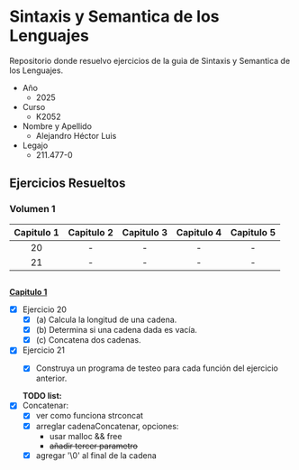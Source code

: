 # Sintaxis y Semantica de los Lenguajes
Repositorio donde resuelvo ejercicios de la guia de Sintaxis y Semantica de los Lenguajes.

- Año
  - 2025
- Curso
  - K2052
- Nombre y Apellido
  - Alejandro Héctor Luis
- Legajo
  - 211.477-0

## Ejercicios Resueltos
### Volumen 1

| Capitulo 1 | Capitulo 2 | Capitulo 3 | Capitulo 4 | Capitulo 5 |
| :--------: | :--------: | :--------: | :--------: | :--------: |
|     20     |     -      |     -      |     -      |     -      |
|     21     |     -      |     -      |     -      |     -      |

### 
##
**[Capitulo 1](capitulo-1.c)**
+ [x] Ejercicio 20
    + [x] (a) Calcula la longitud de una cadena.
    + [x] (b) Determina si una cadena dada es vacía.
    + [x] (c) Concatena dos cadenas.

+ [x] Ejercicio 21
    + [x] Construya un programa de testeo para cada función del ejercicio anterior.

  
  **TODO list:**
+ [x] Concatenar:
    + [x] ver como funciona strconcat
    + [x] arreglar cadenaConcatenar, opciones:
        + usar malloc && free
        + ~~añadir tercer parametro~~
    + [x] agregar '\0' al final de la cadena

